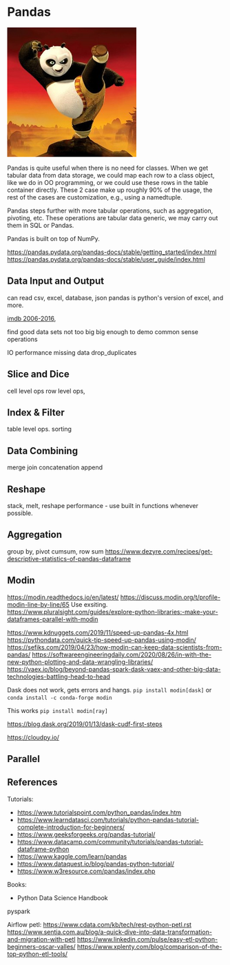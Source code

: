 # Pandas

![panda](docs/kung_fu_panda.jpg)

Pandas is quite useful when there is no need for classes.
When we get tabular data from data storage, we could map
each row to a class object, like we do in OO programming,
or we could use these rows in the table container directly.
These 2 case make up roughly 90% of the usage, the rest of
the cases are customization, e.g., using a namedtuple.

Pandas steps further with more tabular operations, such
as aggregation, pivoting, etc. These operations are tabular 
data generic, we may carry out them in SQL or Pandas.

Pandas is built on top of NumPy.

https://pandas.pydata.org/pandas-docs/stable/getting_started/index.html
https://pandas.pydata.org/pandas-docs/stable/user_guide/index.html

## Data Input and Output

can read csv, excel, database, json
pandas is python's version of excel, and more.

[imdb 2006-2016](https://www.kaggle.com/PromptCloudHQ/imdb-data),

find good data sets
not too big
big enough to demo
common sense operations


IO performance
missing data
drop_duplicates

## Slice and Dice
cell level ops
row level ops,

## Index & Filter
table level ops.
sorting

## Data Combining
merge join concatenation append

## Reshape
stack, melt, reshape
performance - use built in functions whenever possible.

## Aggregation
group by, pivot
cumsum, row sum
https://www.dezyre.com/recipes/get-descriptive-statistics-of-pandas-dataframe

## Modin
https://modin.readthedocs.io/en/latest/
https://discuss.modin.org/t/profile-modin-line-by-line/65
Use exsiting.
https://www.pluralsight.com/guides/explore-python-libraries:-make-your-dataframes-parallel-with-modin

https://www.kdnuggets.com/2019/11/speed-up-pandas-4x.html
https://pythondata.com/quick-tip-speed-up-pandas-using-modin/
https://sefiks.com/2019/04/23/how-modin-can-keep-data-scientists-from-pandas/
https://softwareengineeringdaily.com/2020/08/26/in-with-the-new-python-plotting-and-data-wrangling-libraries/
https://vaex.io/blog/beyond-pandas-spark-dask-vaex-and-other-big-data-technologies-battling-head-to-head

Dask does not work, gets errors and hangs.
```pip install modin[dask]``` or ```conda install -c conda-forge modin```

This works
```pip install modin[ray]```

https://blog.dask.org/2019/01/13/dask-cudf-first-steps

https://cloudpy.io/

## Parallel

## References

Tutorials:
- https://www.tutorialspoint.com/python_pandas/index.htm
- https://www.learndatasci.com/tutorials/python-pandas-tutorial-complete-introduction-for-beginners/
- https://www.geeksforgeeks.org/pandas-tutorial/
- https://www.datacamp.com/community/tutorials/pandas-tutorial-dataframe-python
- https://www.kaggle.com/learn/pandas
- https://www.dataquest.io/blog/pandas-python-tutorial/
- https://www.w3resource.com/pandas/index.php

Books:
- Python Data Science Handbook


pyspark

Airflow
petl:
https://www.cdata.com/kb/tech/rest-python-petl.rst
https://www.sentia.com.au/blog/a-quick-dive-into-data-transformation-and-migration-with-petl
https://www.linkedin.com/pulse/easy-etl-python-beginners-oscar-valles/
https://www.xplenty.com/blog/comparison-of-the-top-python-etl-tools/




 






